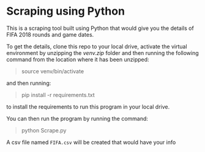 # Scraping using Python

This is a scraping tool built using Python that would give you the details of FIFA 2018 rounds and game dates.

To get the details, clone this repo to your local drive, activate the virtual environment by unzipping the
_venv.zip_ folder and then running the following command from the location where it has been unzipped:

> source venv/bin/activate

and then running:

> pip install -r requirements.txt

to install the requirements to run this program in your local drive. 

You can then run the program by running the command:

> python Scrape.py

A csv file named `FIFA.csv` will be created that would have your info
